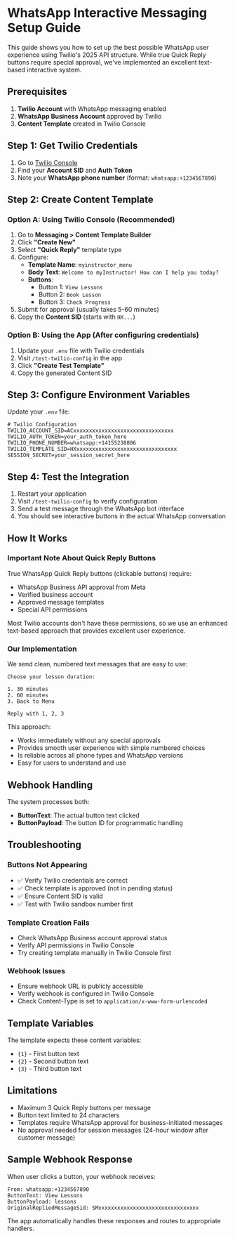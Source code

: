 # WhatsApp Interactive Messaging Setup Guide

This guide shows you how to set up the best possible WhatsApp user experience using Twilio's 2025 API structure. While true Quick Reply buttons require special approval, we've implemented an excellent text-based interactive system.

## Prerequisites

1. **Twilio Account** with WhatsApp messaging enabled
2. **WhatsApp Business Account** approved by Twilio
3. **Content Template** created in Twilio Console

## Step 1: Get Twilio Credentials

1. Go to [Twilio Console](https://console.twilio.com/)
2. Find your **Account SID** and **Auth Token**
3. Note your **WhatsApp phone number** (format: `whatsapp:+1234567890`)

## Step 2: Create Content Template

### Option A: Using Twilio Console (Recommended)
1. Go to **Messaging > Content Template Builder**
2. Click **"Create New"**
3. Select **"Quick Reply"** template type
4. Configure:
   - **Template Name**: `myinstructor_menu`
   - **Body Text**: `Welcome to myInstructor! How can I help you today?`
   - **Buttons**: 
     - Button 1: `View Lessons`
     - Button 2: `Book Lesson` 
     - Button 3: `Check Progress`
5. Submit for approval (usually takes 5-60 minutes)
6. Copy the **Content SID** (starts with `HX...`)

### Option B: Using the App (After configuring credentials)
1. Update your `.env` file with Twilio credentials
2. Visit `/test-twilio-config` in the app
3. Click **"Create Test Template"**
4. Copy the generated Content SID

## Step 3: Configure Environment Variables

Update your `.env` file:

```env
# Twilio Configuration
TWILIO_ACCOUNT_SID=ACxxxxxxxxxxxxxxxxxxxxxxxxxxxxxxxx
TWILIO_AUTH_TOKEN=your_auth_token_here
TWILIO_PHONE_NUMBER=whatsapp:+14155238886
TWILIO_TEMPLATE_SID=HXxxxxxxxxxxxxxxxxxxxxxxxxxxxxxxxx
SESSION_SECRET=your_session_secret_here
```

## Step 4: Test the Integration

1. Restart your application
2. Visit `/test-twilio-config` to verify configuration
3. Send a test message through the WhatsApp bot interface
4. You should see interactive buttons in the actual WhatsApp conversation

## How It Works

### Important Note About Quick Reply Buttons
True WhatsApp Quick Reply buttons (clickable buttons) require:
- WhatsApp Business API approval from Meta
- Verified business account
- Approved message templates
- Special API permissions

Most Twilio accounts don't have these permissions, so we use an enhanced text-based approach that provides excellent user experience.

### Our Implementation
We send clean, numbered text messages that are easy to use:

```
Choose your lesson duration:

1. 30 minutes
2. 60 minutes
3. Back to Menu

Reply with 1, 2, 3
```

This approach:
- Works immediately without any special approvals
- Provides smooth user experience with simple numbered choices
- Is reliable across all phone types and WhatsApp versions
- Easy for users to understand and use

## Webhook Handling

The system processes both:
- **ButtonText**: The actual button text clicked
- **ButtonPayload**: The button ID for programmatic handling

## Troubleshooting

### Buttons Not Appearing
- ✅ Verify Twilio credentials are correct
- ✅ Check template is approved (not in pending status)
- ✅ Ensure Content SID is valid
- ✅ Test with Twilio sandbox number first

### Template Creation Fails
- Check WhatsApp Business account approval status
- Verify API permissions in Twilio Console
- Try creating template manually in Twilio Console first

### Webhook Issues
- Ensure webhook URL is publicly accessible
- Verify webhook is configured in Twilio Console
- Check Content-Type is set to `application/x-www-form-urlencoded`

## Template Variables

The template expects these content variables:
- `{1}` - First button text
- `{2}` - Second button text  
- `{3}` - Third button text

## Limitations

- Maximum 3 Quick Reply buttons per message
- Button text limited to 24 characters
- Templates require WhatsApp approval for business-initiated messages
- No approval needed for session messages (24-hour window after customer message)

## Sample Webhook Response

When user clicks a button, your webhook receives:
```
From: whatsapp:+1234567890
ButtonText: View Lessons
ButtonPayload: lessons
OriginalRepliedMessageSid: SMxxxxxxxxxxxxxxxxxxxxxxxxxxxxxxxx
```

The app automatically handles these responses and routes to appropriate handlers.